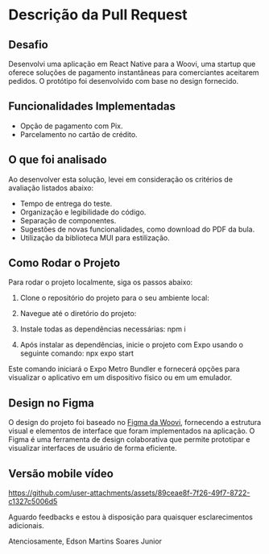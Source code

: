 # Descrição da Pull Request

## Desafio

Desenvolvi uma aplicação em React Native para a Woovi, uma startup que oferece soluções de pagamento instantâneas para comerciantes aceitarem pedidos. O protótipo foi desenvolvido com base no design fornecido.

## Funcionalidades Implementadas

- Opção de pagamento com Pix.
- Parcelamento no cartão de crédito.

## O que foi analisado

Ao desenvolver esta solução, levei em consideração os critérios de avaliação listados abaixo:
- Tempo de entrega do teste.
- Organização e legibilidade do código.
- Separação de componentes.
- Sugestões de novas funcionalidades, como download do PDF da bula.
- Utilização da biblioteca MUI para estilização.

## Como Rodar o Projeto

Para rodar o projeto localmente, siga os passos abaixo:

1. Clone o repositório do projeto para o seu ambiente local:

2. Navegue até o diretório do projeto:

3. Instale todas as dependências necessárias:
npm i

4. Após instalar as dependências, inicie o projeto com Expo usando o seguinte comando:
npx expo start

Este comando iniciará o Expo Metro Bundler e fornecerá opções para visualizar o aplicativo em um dispositivo físico ou em um emulador.

## Design no Figma

O design do projeto foi baseado no [Figma da Woovi](https://www.figma.com/file/hv1LgD7oNrtlmfWgKBG6PF/Woovi-Desafio-Front?node-id=1%3A100), fornecendo a estrutura visual e elementos de interface que foram implementados na aplicação. O Figma é uma ferramenta de design colaborativa que permite prototipar e visualizar interfaces de usuário de forma eficiente.

## Versão mobile vídeo

  https://github.com/user-attachments/assets/89ceae8f-7f26-49f7-8722-c1327c5006d5



Aguardo feedbacks e estou à disposição para quaisquer esclarecimentos adicionais.

Atenciosamente,
Edson Martins Soares Junior
